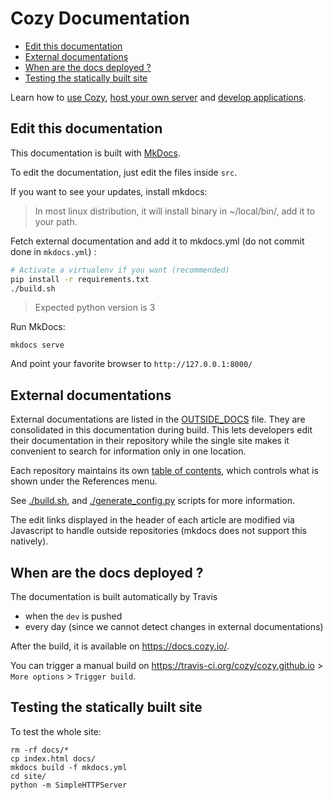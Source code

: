 # Cozy Documentation

<!-- MarkdownTOC autolink=True -->

- [Edit this documentation](#edit-this-documentation)
- [External documentations](#external-documentations)
- [When are the docs deployed ?](#when-are-the-docs-deployed-)
- [Testing the statically built site](#testing-the-statically-built-site)

<!-- /MarkdownTOC -->

Learn how to [use Cozy](https://docs.cozy.io/en/use), [host your own server](https://docs.cozy.io/en/tutorials/selfhost-debian/) and [develop applications](https://docs.cozy.io/en/tutorials/app/).

## Edit this documentation

This documentation is built with [MkDocs](http://www.mkdocs.org).

To edit the documentation, just edit the files inside `src`.

If you want to see your updates, install mkdocs:

> In most linux distribution, it will install binary in ~/local/bin/, add it to your path.

Fetch external documentation and add it to mkdocs.yml (do not commit done in `mkdocs.yml`) :

```bash
# Activate a virtualenv if you want (recommended)
pip install -r requirements.txt
./build.sh
```

> Expected python version is 3

Run MkDocs:

```shell
mkdocs serve
```

And point your favorite browser to `http://127.0.0.1:8000/`

## External documentations

External documentations are listed in the [OUTSIDE_DOCS](./OUTSIDE_DOCS) file. They are consolidated in this documentation during build.
This lets developers edit their documentation in their repository while the single site makes it convenient
to search for information only in one location.

Each repository maintains its own [table of contents](https://github.com/cozy/cozy-doctypes/blob/master/toc.yml),
which controls what is shown under the References menu.

See [./build.sh](./build.sh), and [./generate_config.py](./generate_config.py) scripts for more information.

The edit links displayed in the header of each article are modified via Javascript to handle outside repositories (mkdocs does not support
this natively).

## When are the docs deployed ?

The documentation is built automatically by Travis

- when the `dev` is pushed
- every day (since we cannot detect changes in external documentations)

After the build, it is available on <https://docs.cozy.io/>.

You can trigger a manual build on <https://travis-ci.org/cozy/cozy.github.io> > `More options` > `Trigger build`.

## Testing the statically built site

To test the whole site:

```shell
rm -rf docs/*
cp index.html docs/
mkdocs build -f mkdocs.yml
cd site/
python -m SimpleHTTPServer
```
